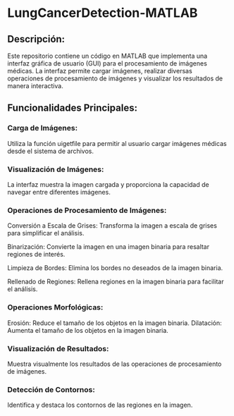 # LungCancerDetection-MATLAB
## Descripción:
Este repositorio contiene un código en MATLAB que implementa una interfaz gráfica de usuario (GUI) para el procesamiento de imágenes médicas. La interfaz permite cargar imágenes, realizar diversas operaciones de procesamiento de imágenes y visualizar los resultados de manera interactiva.

## Funcionalidades Principales:
### Carga de Imágenes:
Utiliza la función uigetfile para permitir al usuario cargar imágenes médicas desde el sistema de archivos.

### Visualización de Imágenes:
La interfaz muestra la imagen cargada y proporciona la capacidad de navegar entre diferentes imágenes.

### Operaciones de Procesamiento de Imágenes:
Conversión a Escala de Grises: Transforma la imagen a escala de grises para simplificar el análisis.

Binarización: Convierte la imagen en una imagen binaria para resaltar regiones de interés.

Limpieza de Bordes: Elimina los bordes no deseados de la imagen binaria.

Rellenado de Regiones: Rellena regiones en la imagen binaria para facilitar el análisis.

### Operaciones Morfológicas:
Erosión: Reduce el tamaño de los objetos en la imagen binaria.
Dilatación: Aumenta el tamaño de los objetos en la imagen binaria.

### Visualización de Resultados:
Muestra visualmente los resultados de las operaciones de procesamiento de imágenes.

### Detección de Contornos:
Identifica y destaca los contornos de las regiones en la imagen.
